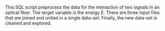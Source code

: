 This SQL script preprocess the data for the interaction of two signals in an optical fiber. The target variable is the energy E. There are three input files that are joined and united in a single data-set. Finally, the new data-set is cleaned and explored.
